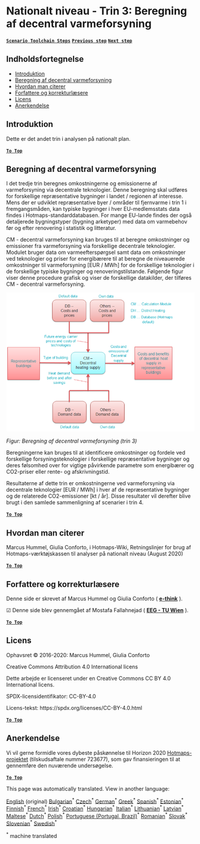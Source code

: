 <h1><a class="anchor" id="national-level---step-3--calculation-of-decentral-heat-supply" href="#national-level---step-3--calculation-of-decentral-heat-supply"><i class="fa fa-link"></i></a>Nationalt niveau - Trin 3: Beregning af decentral varmeforsyning</h1><p> <a href="guide-national-level-comprehensive-assessment-eed#part-iii-analysis-of-the-economic-potential-for-efficiency-in-heating-and-cooling_different-steps"><strong><code>Scenario Toolchain Steps</code></strong></a> <a href="Step-2-Costs-and-potentials-for-district-heating-in-representative-regions-or-cities"><strong><code>Previous step</code></strong></a> <a href="Step-4-Comparison-of-results-for-different-scenarios"><strong><code>Next step</code></strong></a></p><h2><a class="anchor" id="table-of-contents" href="#table-of-contents"><i class="fa fa-link"></i></a> Indholdsfortegnelse</h2><ul><li> <a href="#introduction">Introduktion</a></li><li> <a href="#calculation-of-decentral-heat-supply">Beregning af decentral varmeforsyning</a></li><li> <a href="#how-to-cite">Hvordan man citerer</a></li><li> <a href="#authors-and-reviewers">Forfattere og korrekturlæsere</a></li><li> <a href="#license">Licens</a></li><li> <a href="#acknowledgement">Anerkendelse</a></li></ul><h2><a class="anchor" id="introduction" href="#introduction"><i class="fa fa-link"></i></a> Introduktion</h2><p> Dette er det andet trin i analysen på nationalt plan.</p><p><ins> <code><strong><a href="#table-of-contents">To Top</a></strong></code></ins></p><h2><a class="anchor" id="calculation-of-decentral-heat-supply" href="#calculation-of-decentral-heat-supply"><i class="fa fa-link"></i></a> Beregning af decentral varmeforsyning</h2><p> I det tredje trin beregnes omkostningerne og emissionerne af varmeforsyning via decentrale teknologier. Denne beregning skal udføres for forskellige repræsentative bygninger i landet / regionen af interesse. Mens der er udviklet repræsentative byer / områder til fjernvarme i trin 1 i fremgangsmåden, kan typiske bygninger i hver EU-medlemsstats data findes i Hotmaps-standarddatabasen. For mange EU-lande findes der også detaljerede bygningstyper (bygning arketyper) med data om varmebehov før og efter renovering i statistik og litteratur.</p><p> CM - decentral varmeforsyning kan bruges til at beregne omkostninger og emissioner fra varmeforsyning via forskellige decentrale teknologier. Modulet bruger data om varmeefterspørgsel samt data om omkostninger ved teknologier og priser for energibærere til at beregne de niveauerede omkostninger til varmeforsyning [EUR / MWh] for de forskellige teknologier i de forskellige typiske bygninger og renoveringstilstande. Følgende figur viser denne procedure grafisk og viser de forskellige datakilder, der tilføres CM - decentral varmeforsyning.</p><img alt="" src="../images/Hotmaps_ApproachNational_Step3.png"/><p> <em>Figur: Beregning af decentral varmeforsyning (trin 3)</em></p><p> Beregningerne kan bruges til at identificere omkostninger og fordele ved forskellige forsyningsteknologier i forskellige repræsentative bygninger og deres følsomhed over for vigtige påvirkende parametre som energibærer og CO2-priser eller rente- og afskrivningstid.</p><p> Resultaterne af dette trin er omkostningerne ved varmeforsyning via decentrale teknologier [EUR / MWh] i hver af de repræsentative bygninger og de relaterede CO2-emissioner [kt / år]. Disse resultater vil derefter blive brugt i den samlede sammenligning af scenarier i trin 4.</p><p><ins> <code><strong><a href="#table-of-contents">To Top</a></strong></code></ins></p><h2><a class="anchor" id="how-to-cite" href="#how-to-cite"><i class="fa fa-link"></i></a> Hvordan man citerer</h2><p> Marcus Hummel, Giulia Conforto, i Hotmaps-Wiki, Retningslinjer for brug af Hotmaps-værktøjskassen til analyser på nationalt niveau (August 2020)</p><p><ins> <code><strong><a href="#table-of-contents">To Top</a></strong></code></ins></p><h2><a class="anchor" id="authors-and-reviewers" href="#authors-and-reviewers"><i class="fa fa-link"></i></a> Forfattere og korrekturlæsere</h2><p> Denne side er skrevet af Marcus Hummel og Giulia Conforto ( <strong><a href="https://e-think.ac.at">e-think</a></strong> ).</p><p> ☑ Denne side blev gennemgået af Mostafa Fallahnejad ( <strong><a href="https://eeg.tuwien.ac.at/">EEG - TU Wien</a></strong> ).</p><p> <a href="#table-of-contents"><strong><code>To Top</code></strong></a></p><h2><a class="anchor" id="license" href="#license"><i class="fa fa-link"></i></a> Licens</h2><p> Ophavsret © 2016-2020: Marcus Hummel, Giulia Conforto</p><p> Creative Commons Attribution 4.0 International licens</p><p> Dette arbejde er licenseret under en Creative Commons CC BY 4.0 International licens.</p><p> SPDX-licensidentifikator: CC-BY-4.0</p><p> Licens-tekst: https://spdx.org/licenses/CC-BY-4.0.html</p><p><ins> <code><strong><a href="#table-of-contents">To Top</a></strong></code></ins></p><h2><a class="anchor" id="acknowledgement" href="#acknowledgement"><i class="fa fa-link"></i></a> Anerkendelse</h2><p> Vi vil gerne formidle vores dybeste påskønnelse til Horizon 2020 <a href="https://www.hotmaps-project.eu">Hotmaps-projektet</a> (tilskudsaftale nummer 723677), som gav finansieringen til at gennemføre den nuværende undersøgelse.</p><p><ins> <code><strong><a href="#table-of-contents">To Top</a></strong></code></ins></p>
<!--- THIS IS A SUPER UNIQUE IDENTIFIER -->

This page was automatically translated. View in another language:

[English](../en/Step-3-Calculation-of-decentral-heat-supply) (original) [Bulgarian](../bg/Step-3-Calculation-of-decentral-heat-supply)<sup>\*</sup> [Czech](../cs/Step-3-Calculation-of-decentral-heat-supply)<sup>\*</sup>  [German](../de/Step-3-Calculation-of-decentral-heat-supply)<sup>\*</sup> [Greek](../el/Step-3-Calculation-of-decentral-heat-supply)<sup>\*</sup> [Spanish](../es/Step-3-Calculation-of-decentral-heat-supply)<sup>\*</sup> [Estonian](../et/Step-3-Calculation-of-decentral-heat-supply)<sup>\*</sup> [Finnish](../fi/Step-3-Calculation-of-decentral-heat-supply)<sup>\*</sup> [French](../fr/Step-3-Calculation-of-decentral-heat-supply)<sup>\*</sup> [Irish](../ga/Step-3-Calculation-of-decentral-heat-supply)<sup>\*</sup> [Croatian](../hr/Step-3-Calculation-of-decentral-heat-supply)<sup>\*</sup> [Hungarian](../hu/Step-3-Calculation-of-decentral-heat-supply)<sup>\*</sup> [Italian](../it/Step-3-Calculation-of-decentral-heat-supply)<sup>\*</sup> [Lithuanian](../lt/Step-3-Calculation-of-decentral-heat-supply)<sup>\*</sup> [Latvian](../lv/Step-3-Calculation-of-decentral-heat-supply)<sup>\*</sup> [Maltese](../mt/Step-3-Calculation-of-decentral-heat-supply)<sup>\*</sup> [Dutch](../nl/Step-3-Calculation-of-decentral-heat-supply)<sup>\*</sup> [Polish](../pl/Step-3-Calculation-of-decentral-heat-supply)<sup>\*</sup> [Portuguese (Portugal, Brazil)](../pt/Step-3-Calculation-of-decentral-heat-supply)<sup>\*</sup> [Romanian](../ro/Step-3-Calculation-of-decentral-heat-supply)<sup>\*</sup> [Slovak](../sk/Step-3-Calculation-of-decentral-heat-supply)<sup>\*</sup> [Slovenian](../sl/Step-3-Calculation-of-decentral-heat-supply)<sup>\*</sup> [Swedish](../sv/Step-3-Calculation-of-decentral-heat-supply)<sup>\*</sup> 

<sup>\*</sup> machine translated
